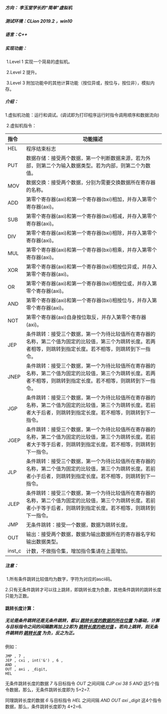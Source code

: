 ##### 方向： 李玉堂学长的“简单”虚拟机

##### 测试环境：CLion 2019.2 ，win10

##### 语言：C++

##### 实现功能：

​	1.Level 1 实现一个简易的虚拟机。

​	2.Level 2 提升。

​	3.Level 3 附加功能中的其他计算功能（按位异或，按位与，按位非），模拟内存。

##### 介绍：

​	1.虚拟机功能：运行和调试。(调试即为打印程序运行时指令调用顺序和数据流向)

​	2.虚拟机指令：

| 指令   | 功能描述                                                     |
| :----- | ------------------------------------------------------------ |
| HEL    | 程序结束标志                                                 |
| PUT    | 数据存储：接受两个数据，第一个判断数据来源，若为外部，则第二个为输入数据类型。若为内部，则第二个为数值。 |
| MOV    | 数据交换：接受两个数据，分别为需要交换数据所在寄存器的名称。 |
| ADD    | 第零个寄存器(axi)和第一个寄存器(bxi)相加，并存入第零个寄存器(axi)。 |
| SUB    | 第零个寄存器(axi)和第一个寄存器(bxi)相减，并存入第零个寄存器(axi)。 |
| DIV    | 第零个寄存器(axi)和第一个寄存器(bxi)相除，并存入第零个寄存器(axi)。 |
| MUL    | 第零个寄存器(axi)和第一个寄存器(bxi)相乘，并存入第零个寄存器(axi)。 |
| XOR    | 第零个寄存器(axi)和第一个寄存器(bxi)相按位异或，并存入第零个寄存器(axi)。 |
| OR     | 第零个寄存器(axi)和第一个寄存器(bxi)相按位或，并存入第零个寄存器(axi)。 |
| AND    | 第零个寄存器(axi)和第一个寄存器(bxi)相按位与，并存入第零个寄存器(axi)。 |
| NOT    | 第零个寄存器(axi)自身按位取反，并存入第零个寄存器(axi)。     |
| JEP    | 条件跳转：接受三个数据，第一个为待比较值所在寄存器的名称，第二个值为固定的比较值，第三个为跳转长度。若两者相等，则跳转到指定长度。若不相等，则跳转到下一指令。 |
| JNEP   | 条件跳转：接受三个数据，第一个为待比较值所在寄存器的名称，第二个值为固定的比较值，第三个为跳转长度。若两者不相等，则跳转到指定长度。若不相等，则跳转到下一指令。 |
| JGP    | 条件跳转：接受三个数据，第一个为待比较值所在寄存器的名称，第二个值为固定的比较值，第三个为跳转长度。若前者大于后者，则跳转到指定长度。若不相等，则跳转到下一指令。 |
| JGEP   | 条件跳转：接受三个数据，第一个为待比较值所在寄存器的名称，第二个值为固定的比较值，第三个为跳转长度。若前者大于等于后者，则跳转到指定长度。若不相等，则跳转到下一指令。 |
| JLP    | 条件跳转：接受三个数据，第一个为待比较值所在寄存器的名称，第二个值为固定的比较值，第三个为跳转长度。若前者小于后者，则跳转到指定长度。若不相等，则跳转到下一指令。 |
| JLEP   | 条件跳转：接受三个数据，第一个为待比较值所在寄存器的名称，第二个值为固定的比较值，第三个为跳转长度。若前者小于等于后者，则跳转到指定长度。若不相等，则跳转到下一指令。 |
| JMP    | 无条件跳转：接受一个数据，数据为跳转长度。                   |
| OUT    | 输出：接受两个数据，数据为输出数据所在的寄存器名字和输出数据类型。 |
| inst_c | 计数，不做指令集，增加指令集请在上面增加。                   |

##### 注意：

​		1.所有条件跳转比较值均为数字，字符为对应的ascii码。

​		2.只有无条件跳转才可以往上跳转，即跳转长度为负数，其他条件跳转的跳转长度只能为正数。

#### 跳转长度计算：

##### 无论是条件跳转还是无条件跳转，都以 <u>跳转长度的数据的所在位置</u> 为基础，计算与目标指令之间的间隔数再加上2即为 <u>跳转长度的绝对值</u> 。若向上跳转，则无条件跳转的 <u>跳转长度</u> 为负，反之为正。

例如：

```
JMP , 7 ,
JEP , cxi , int('&') , 6 ,
AND ,
OUT , axi , _digit,
HEL
```

无条件跳转长度的数据 *7* 与目标指令 *OUT* 之间间隔 *CJP  cxi  38  5 AND* 这5个指令数据，那么，无条件跳转长度即为 5+2=7.

同理跳转长度的数据 *6* 与目标指令 *HEL* 之间间隔 *AND OUT  axi*  *_digit*  这4个指令数据，那么，条件跳转长度即为 4+2=6.

